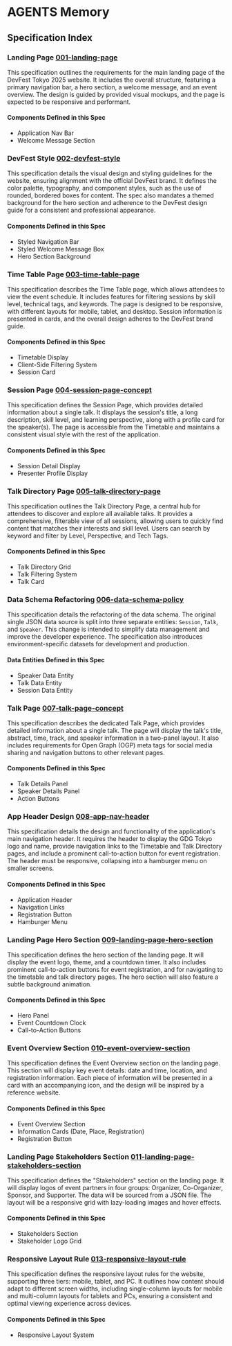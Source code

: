 # AGENTS Memory

## Specification Index

### Landing Page [001-landing-page](./001-landing-page)

This specification outlines the requirements for the main landing page of the DevFest Tokyo 2025 website. It includes the overall structure, featuring a primary navigation bar, a hero section, a welcome message, and an event overview. The design is guided by provided visual mockups, and the page is expected to be responsive and performant.

#### Components Defined in this Spec

- Application Nav Bar
- Welcome Message Section

### DevFest Style [002-devfest-style](./002-devfest-style)

This specification details the visual design and styling guidelines for the website, ensuring alignment with the official DevFest brand. It defines the color palette, typography, and component styles, such as the use of rounded, bordered boxes for content. The spec also mandates a themed background for the hero section and adherence to the DevFest design guide for a consistent and professional appearance.

#### Components Defined in this Spec

- Styled Navigation Bar
- Styled Welcome Message Box
- Hero Section Background

### Time Table Page [003-time-table-page](./003-time-table-page)

This specification describes the Time Table page, which allows attendees to view the event schedule. It includes features for filtering sessions by skill level, technical tags, and keywords. The page is designed to be responsive, with different layouts for mobile, tablet, and desktop. Session information is presented in cards, and the overall design adheres to the DevFest brand guide.

#### Components Defined in this Spec

- Timetable Display
- Client-Side Filtering System
- Session Card

### Session Page [004-session-page-concept](./004-session-page-concept)

This specification defines the Session Page, which provides detailed information about a single talk. It displays the session's title, a long description, skill level, and learning perspective, along with a profile card for the speaker(s). The page is accessible from the Timetable and maintains a consistent visual style with the rest of the application.

#### Components Defined in this Spec

- Session Detail Display
- Presenter Profile Display

### Talk Directory Page [005-talk-directory-page](./005-talk-directory-page)

This specification outlines the Talk Directory Page, a central hub for attendees to discover and explore all available talks. It provides a comprehensive, filterable view of all sessions, allowing users to quickly find content that matches their interests and skill level. Users can search by keyword and filter by Level, Perspective, and Tech Tags.

#### Components Defined in this Spec

- Talk Directory Grid
- Talk Filtering System
- Talk Card

### Data Schema Refactoring [006-data-schema-policy](./006-data-schema-policy)

This specification details the refactoring of the data schema. The original single JSON data source is split into three separate entities: `Session`, `Talk`, and `Speaker`. This change is intended to simplify data management and improve the developer experience. The specification also introduces environment-specific datasets for development and production.

#### Data Entities Defined in this Spec

- Speaker Data Entity
- Talk Data Entity
- Session Data Entity

### Talk Page [007-talk-page-concept](./007-talk-page-concept)

This specification describes the dedicated Talk Page, which provides detailed information about a single talk. The page will display the talk's title, abstract, time, track, and speaker information in a two-panel layout. It also includes requirements for Open Graph (OGP) meta tags for social media sharing and navigation buttons to other relevant pages.

#### Components Defined in this Spec

- Talk Details Panel
- Speaker Details Panel
- Action Buttons

### App Header Design [008-app-nav-header](./008-app-nav-header)

This specification details the design and functionality of the application's main navigation header. It requires the header to display the GDG Tokyo logo and name, provide navigation links to the Timetable and Talk Directory pages, and include a prominent call-to-action button for event registration. The header must be responsive, collapsing into a hamburger menu on smaller screens.

#### Components Defined in this Spec

- Application Header
- Navigation Links
- Registration Button
- Hamburger Menu

### Landing Page Hero Section [009-landing-page-hero-section](./009-landing-page-hero-section)

This specification defines the hero section of the landing page. It will display the event logo, theme, and a countdown timer. It also includes prominent call-to-action buttons for event registration, and for navigating to the timetable and talk directory pages. The hero section will also feature a subtle background animation.

#### Components Defined in this Spec

- Hero Panel
- Event Countdown Clock
- Call-to-Action Buttons

### Event Overview Section [010-event-overview-section](./010-event-overview-section)

This specification defines the Event Overview section on the landing page. This section will display key event details: date and time, location, and registration information. Each piece of information will be presented in a card with an accompanying icon, and the design will be inspired by a reference website.

#### Components Defined in this Spec

- Event Overview Section
- Information Cards (Date, Place, Registration)
- Registration Button

### Landing Page Stakeholders Section [011-landing-page-stakeholders-section](./011-landing-page-stakeholders-section)

This specification defines the "Stakeholders" section on the landing page. It will display logos of event partners in four groups: Organizer, Co-Organizer, Sponsor, and Supporter. The data will be sourced from a JSON file. The layout will be a responsive grid with lazy-loading images and hover effects.

#### Components Defined in this Spec

- Stakeholders Section
- Stakeholder Logo Grid

### Responsive Layout Rule [013-responsive-layout-rule](./013-responsive-layout-rule)

This specification defines the responsive layout rules for the website, supporting three tiers: mobile, tablet, and PC. It outlines how content should adapt to different screen widths, including single-column layouts for mobile and multi-column layouts for tablets and PCs, ensuring a consistent and optimal viewing experience across devices.

#### Components Defined in this Spec

- Responsive Layout System
